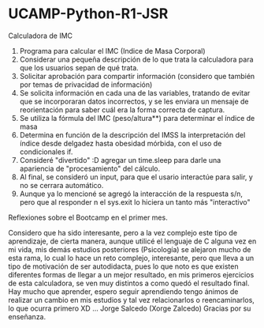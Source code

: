 # UCAMP-Python-R1-JSR
Calculadora de IMC

1. Programa para calcular el IMC (Indice de Masa Corporal)
2. Considerar una pequeña descripción de lo que trata la calculadora para que los usuarios sepan de qué trata.
3. Solicitar aprobación para compartir información (considero que también por temas de privacidad de información)
4. Se solicita información en cada una de las variables, tratando de evitar que se incorporaran datos incorrectos, 
   y se les enviara un mensaje de reorientación para saber cuál era la forma correcta de captura.
5. Se utiliza la fórmula del IMC (peso/altura**) para determinar el índice de masa
6. Determina en función de la descripción del IMSS la interpretación del índice desde delgadez hasta obesidad mórbida,
   con el uso de condicionales if.
7. Consideré "divertido" :D agregar un time.sleep para darle una apariencia de "procesamiento" del cálculo.
8. Al final, se consideró un input, para que el usario interactúe para salir, y no se cerrara automático.
9. Aunque ya lo mencioné se agregó la interacción de la respuesta s/n, pero que al responder n el sys.exit lo hiciera
   un tanto más "interactivo"

Reflexiones sobre el Bootcamp en el primer mes.

Considero que ha sido interesante, pero a la vez complejo este tipo de aprendizaje, de cierta manera, aunque utilicé 
el lenguaje de C alguna vez en mi vida, mis demás estudios posteriores (Psicología) se alejaron mucho de esta rama, 
lo cual lo hace un reto complejo, interesante, pero que lleva a un tipo de motivación de ser autodidacta, pues lo 
que noto es que existen diferentes formas de llegar a un mejor resultado, en mis primeros ejercicios de esta calculadora, 
se ven muy distintos a como quedó el resultado final. Hay mucho que aprender, espero seguir aprendiendo tengo ánimos
de realizar un cambio en mis estudios y tal vez relacionarlos o reencaminarlos, lo que ocurra primero XD ...
Jorge Salcedo (Xorge Zalcedo)
Gracias por su enseñanza.

